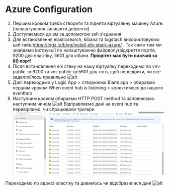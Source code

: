 # Azure Configuration

1. Першим кроком треба створити та підняти віртуальну машину Azure. (налаштування залишити дефолтні)
2. Доступаємося до вм за допомогою ssh з'єднання 
3. Для встановлення elasticsearch, kibana та logstach використовуємо цей гайд 
https://logz.io/blog/install-elk-stack-azure/ . Так само там ми знайдемо інструкції по налаштуванню файрволу(відкриття портів, 9200 для еластіку, 5601 для кібани. **Пріорітет має бути нижчий за 80 порт!**
4. Після встановлення elk стеку на нашу віртуалку переходимо по vm-public-ip:9200 та vm-public-ip:5601 для того, щоб перевірити, чи все задеплоїлось правильно
![alt](../images/lab6_elastic_result)
6. Далі переходимо у Logic App > створюємо Blank app > обираємо першим кроком When event hub is listening > конектимося до нашого eventhub
7. Наступним кроком обираємо HTTP POST method та заповнюємо наступним чином 
![alt](https://imgur.com/a/Pl0DJ4m)
Відправляємо дані на event hub та перевіряємо, чи спрацювали тригери
![alt](../images/lab6_logicapp_triggers.png)

Переходимо по адресі еластіку та дивимось чи відобразилися дані
![alt](https://prnt.sc/wly07i)
